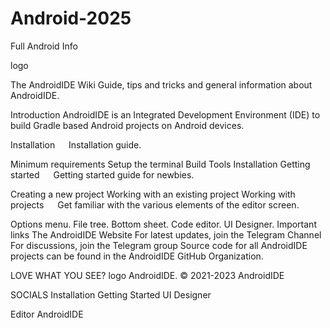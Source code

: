 # Android-2025
Full Android Info 

logo


The AndroidIDE Wiki
Guide, tips and tricks and general information about AndroidIDE.

Introduction
AndroidIDE is an Integrated Development Environment (IDE) to build Gradle based Android projects on Android devices.

Installation
  Installation guide.

Minimum requirements
Setup the terminal
Build Tools Installation
Getting started
  Getting started guide for newbies.

Creating a new project
Working with an existing project
Working with projects
  Get familiar with the various elements of the editor screen.

Options menu.
File tree.
Bottom sheet.
Code editor.
UI Designer.
Important links
The AndroidIDE Website
For latest updates, join the Telegram Channel
For discussions, join the Telegram group
Source code for all AndroidIDE projects can be found in the AndroidIDE GitHub Organization.

LOVE WHAT YOU SEE?
logo
AndroidIDE.
© 2021-2023 AndroidIDE

SOCIALS
Installation
Getting Started
UI Designer

Editor
AndroidIDE
